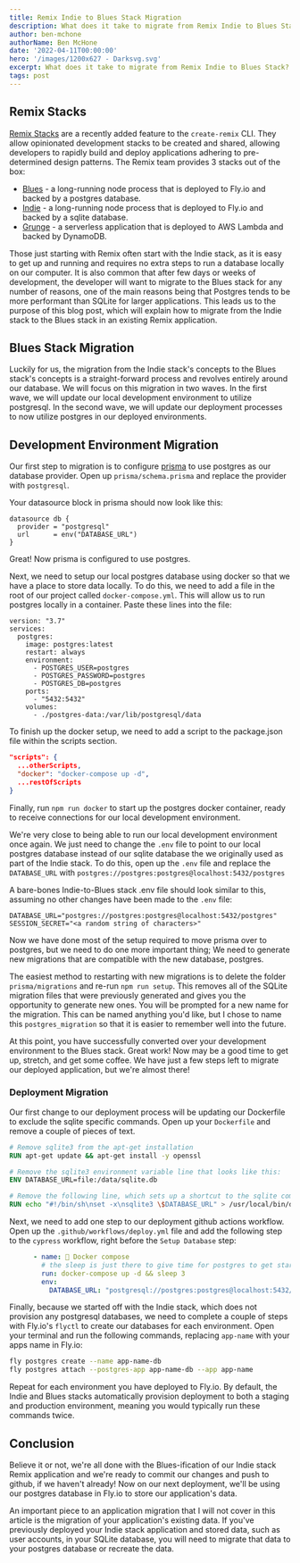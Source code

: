```yaml
---
title: Remix Indie to Blues Stack Migration
description: What does it take to migrate from Remix Indie to Blues Stack? This migration guide will help you understand the steps involved in migrating your databse to Postgres and deploy it to Fly.io
author: ben-mchone
authorName: Ben McHone
date: '2022-04-11T00:00:00'
hero: '/images/1200x627 - Darksvg.svg'
excerpt: What does it take to migrate from Remix Indie to Blues Stack? This migration guide will help you understand the steps involved in migrating your databse to Postgres and deploy it to Fly.io
tags: post
---
```


## Remix Stacks

[Remix Stacks](https://remix.run/docs/stacks) are a recently added feature to the `create-remix` CLI. They allow opinionated development stacks to be created and shared, allowing developers to rapidly build and deploy applications adhering to pre-determined design patterns. The Remix team provides 3 stacks out of the box:

* [Blues](https://github.com/remix-run/blues-stack) - a long-running node process that is deployed to Fly.io and backed by a postgres database.
* [Indie](https://github.com/remix-run/indie-stack) - a long-running node process that is deployed to Fly.io and backed by a sqlite database.
* [Grunge](https://github.com/remix-run/grunge-stack) - a serverless application that is deployed to AWS Lambda and backed by DynamoDB.

Those just starting with Remix often start with the Indie stack, as it is easy to get up and running and requires no extra steps to run a database locally on our computer. It is also common that after few days or weeks of development, the developer will want to migrate to the Blues stack for any number of reasons, one of the main reasons being that Postgres tends to be more performant than SQLite for larger applications. This leads us to the purpose of this blog post, which will explain how to migrate from the Indie stack to the Blues stack in an existing Remix application.

## Blues Stack Migration

Luckily for us, the migration from the Indie stack's concepts to the Blues stack's concepts is a straight-forward process and revolves entirely around our database. We will focus on this migration in two waves. In the first wave, we will update our local development environment to utilize postgresql. In the second wave, we will update our deployment processes to now utilize postgres in our deployed environments.

## Development Environment Migration

Our first step to migration is to configure [prisma](https://prisma.io) to use postgres as our database provider. Open up `prisma/schema.prisma` and replace the provider with `postgresql`.

Your datasource block in prisma should now look like this:

```
datasource db {
  provider = "postgresql"
  url      = env("DATABASE_URL")
}
```

Great! Now prisma is configured to use postgres.

Next, we need to setup our local postgres database using docker so that we have a place to store data locally. To do this, we need to add a file in the root of our project called `docker-compose.yml`. This will allow us to run postgres locally in a container. Paste these lines into the file:

```
version: "3.7"
services:
  postgres:
    image: postgres:latest
    restart: always
    environment:
      - POSTGRES_USER=postgres
      - POSTGRES_PASSWORD=postgres
      - POSTGRES_DB=postgres
    ports:
      - "5432:5432"
    volumes:
      - ./postgres-data:/var/lib/postgresql/data
```

To finish up the docker setup, we need to add a script to the package.json file within the scripts section.

```json
"scripts": {
  ...otherScripts,
  "docker": "docker-compose up -d",
  ...restOfScripts
}
```

Finally, run `npm run docker` to start up the postgres docker container, ready to receive connections for our local development environment.

We're very close to being able to run our local development environment once again. We just need to change the `.env` file to point to our local postgres database instead of our sqlite database the we originally used as part of the Indie stack. To do this, open up the `.env` file and replace the `DATABASE_URL` with `postgres://postgres:postgres@localhost:5432/postgres`

A bare-bones Indie-to-Blues stack .env file should look similar to this, assuming no other changes have been made to the `.env` file:

```
DATABASE_URL="postgres://postgres:postgres@localhost:5432/postgres"
SESSION_SECRET="<a random string of characters>"
```

Now we have done most of the setup required to move prisma over to postgres, but we need to do one more important thing; We need to generate new migrations that are compatible with the new database, postgres.

The easiest method to restarting with new migrations is to delete the folder `prisma/migrations` and re-run `npm run setup`. This removes all of the SQLite migration files that were previously generated and gives you the opportunity to generate new ones. You will be prompted for a new name for the migration. This can be named anything you'd like, but I chose to name this `postgres_migration` so that it is easier to remember well into the future. 

At this point, you have successfully converted over your development environment to the Blues stack. Great work! Now may be a good time to get up, stretch, and get some coffee. We have just a few steps left to migrate our deployed application, but we're almost there!

### Deployment Migration

Our first change to our deployment process will be updating our Dockerfile to exclude the sqlite specific commands. Open up your `Dockerfile` and remove a couple of pieces of text.

```dockerfile
# Remove sqlite3 from the apt-get installation
RUN apt-get update && apt-get install -y openssl

# Remove the sqlite3 environment variable line that looks like this:
ENV DATABASE_URL=file:/data/sqlite.db

# Remove the following line, which sets up a shortcut to the sqlite command line, which we will no longer be using
RUN echo "#!/bin/sh\nset -x\nsqlite3 \$DATABASE_URL" > /usr/local/bin/database-cli && chmod +x /usr/local/bin/database-cli
```

Next, we need to add one step to our deployment github actions workflow. Open up the `.github/workflows/deploy.yml` file and add the following step to the `cypress` workflow, right before the `Setup Database` step:

```yaml
      - name: 🐳 Docker compose
        # the sleep is just there to give time for postgres to get started
        run: docker-compose up -d && sleep 3
        env:
          DATABASE_URL: "postgresql://postgres:postgres@localhost:5432/postgres"
```

Finally, because we started off with the Indie stack, which does not provision any postgresql databases, we need to complete a couple of steps with Fly.io's `flyctl` to create our databases for each environment. Open your terminal and run the following commands, replacing `app-name` with your apps name in Fly.io:

```sh
fly postgres create --name app-name-db
fly postgres attach --postgres-app app-name-db --app app-name
```

Repeat for each environment you have deployed to Fly.io. By default, the Indie and Blues stacks automatically provision deployment to both a staging and production environment, meaning you would typically run these commands twice.


## Conclusion

Believe it or not, we're all done with the Blues-ification of our Indie stack Remix application and we're ready to commit our changes and push to github, if we haven't already! Now on our next deployment, we'll be using our postgres database in Fly.io to store our application's data.

An important piece to an application migration that I will not cover in this article is the migration of your application's existing data. If you've previously deployed your Indie stack application and stored data, such as user accounts, in your SQLite database, you will need to migrate that data to your postgres database or recreate the data.
